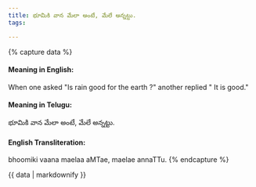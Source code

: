 ```yaml
---
title: భూమికి వాన మేలా అంటే, మేలే అన్నట్టు.
tags:

---
```


{% capture data %}
#### Meaning in English:
When one asked "Is rain good for the earth ?" another replied " It is good."

#### Meaning in Telugu:
భూమికి వాన మేలా అంటే, మేలే అన్నట్టు.

#### English Transliteration:
bhoomiki vaana maelaa aMTae, maelae annaTTu.
{% endcapture %}

<div class="notice">{{ data | markdownify }}</div>

